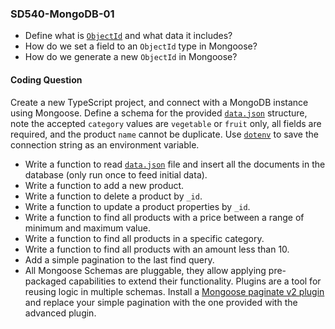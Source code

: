 ### SD540-MongoDB-01
* Define what is [`ObjectId`](https://www.mongodb.com/docs/manual/reference/bson-types/#objectid) and what data it includes?
* How do we set a field to an `ObjectId` type in Mongoose?
* How do we generate a new `ObjectId` in Mongoose?

#### Coding Question
Create a new TypeScript project, and connect with a MongoDB instance using Mongoose. Define a schema for the provided [`data.json`](./data.json) structure, note the accepted `category` values are `vegetable` or `fruit` only, all fields are required, and the product `name` cannot be duplicate. Use [`dotenv`](https://www.npmjs.com/package/dotenv) to save the connection string as an environment variable.
* Write a function to read [`data.json`](./data.json) file and insert all the documents in the database (only run once to feed initial data).
* Write a function to add a new product.
* Write a function to delete a product by `_id`.
* Write a function to update a product properties by `_id`.
* Write a function to find all products with a price between a range of minimum and maximum value.
* Write a function to find all products in a specific category.
* Write a function to find all products with an amount less than 10.
* Add a simple pagination to the last find query.
* All Mongoose Schemas are pluggable, they allow applying pre-packaged capabilities to extend their functionality. Plugins are a tool for reusing logic in multiple schemas. Install a [Mongoose paginate v2 plugin](https://www.npmjs.com/package/mongoose-paginate-v2) and replace your simple pagination with the one provided with the advanced plugin.
